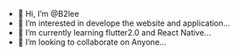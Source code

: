- 👋 Hi, I’m @B2lee
- 👀 I’m interested in develope the website and application...
- 🌱 I’m currently learning flutter2.0 and React Native...
- 💞️ I’m looking to collaborate on Anyone...


<!---
B2lee/B2lee is a ✨ special ✨ repository because its `README.md` (this file) appears on your GitHub profile.

--->
